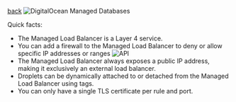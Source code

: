 [back](../README.md)
![DigitalOcean Managed Databases](https://lucid.app/publicSegments/view/b9909df9-ffc5-407b-b38e-048cc4a31964/image.png)

Quick facts:
- The Managed Load Balancer is a Layer 4 service.
- You can add a firewall to the Managed Load Balancer to deny or allow specific IP addresses or ranges ![API](https://img.shields.io/badge/-API%20Only-blue)
- The Managed Load Balancer always exposes a public IP address, making it exclusively an external load balancer.
- Droplets can be dynamically attached to or detached from the Managed Load Balancer using tags.
- You can only have a single TLS certificate per rule and port.

